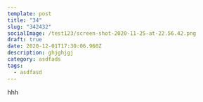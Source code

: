```yaml
---
template: post
title: "34"
slug: "342432"
socialImage: /test123/screen-shot-2020-11-25-at-22.56.42.png
draft: true
date: 2020-12-01T17:30:06.960Z
description: ghjghjgj
category: asdfads
tags:
  - asdfasd
---
```

hhh